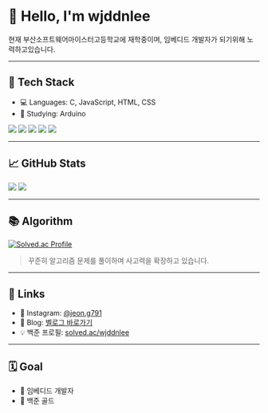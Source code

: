 <!-- README.md -->

# 👋 Hello, I'm wjddnlee

현재 부산소프트웨어마이스터고등학교에 재학중이며,
임베디드 개발자가 되기위해 노력하고있습니다.

---

## 🧩 Tech Stack

- 💻 Languages: C, JavaScript, HTML, CSS
- 🧠 Studying: Arduino

<p>
  <img src="https://img.shields.io/badge/C-A8B9CC?style=flat&logo=c&logoColor=white"/>
  <img src="https://img.shields.io/badge/JavaScript-F7DF1E?style=flat&logo=javascript&logoColor=black"/>
  <img src="https://img.shields.io/badge/HTML5-E34F26?style=flat&logo=html5&logoColor=white"/>
  <img src="https://img.shields.io/badge/CSS3-1572B6?style=flat&logo=css3&logoColor=white"/>
  <img src="https://img.shields.io/badge/Arduino-00979D?style=flat&logo=arduino&logoColor=white"/>
</p>

---

## 📈 GitHub Stats

<p>
  <img src="https://github-readme-stats.vercel.app/api?username=wjddn0719&show_icons=true&theme=default" />
  <img src="https://github-readme-stats.vercel.app/api/top-langs/?username=your_github_wjddn0719&layout=compact" />
</p>

---

## 📚 Algorithm

[![Solved.ac Profile](http://mazassumnida.wtf/api/v2/generate_badge?boj=wjddnlee)](https://solved.ac/wjddnlee)

> 꾸준히 알고리즘 문제를 풀이하며 사고력을 확장하고 있습니다.

---

## 🔗 Links

- 📸 Instagram: [@jeon.g791](https://instagram.com/jeon.g791)
- 📓 Blog: [벨로그 바로가기](https://velog.io/@squeezewisdom)
- 💡 백준 프로필: [solved.ac/wjddnlee](https://solved.ac/wjddnlee)

---

## 🗓️ Goal

- 📌 임베디드 개발자
- 📌 백준 골드

